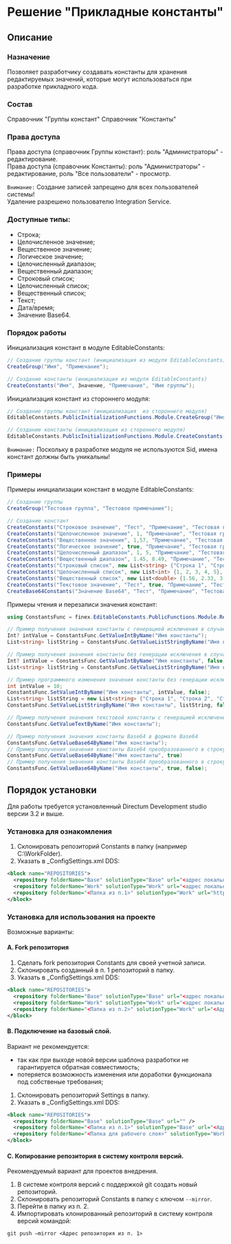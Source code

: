 # Решение "Прикладные константы"

## Описание

### Назначение
Позволяет разработчику создавать константы для хранения редактируемых значений, которые могут использоваться при разработке прикладного кода.

### Состав
Справочник "Группы констант"
Справочник "Константы"

### Права доступа
Права доступа (справочник Группы констант): роль "Администраторы" - редактирование.  
Права доступа (справочник Константы): роль "Администраторы" - редактирование, роль "Все пользователи" - просмотр.  

`Внимание:` Создание записей запрещено для всех пользователей системы!  
            Удаление разрешено пользователю Integration Service.

### Доступные типы:
- Строка;
- Целочисленное значение;
- Вещественное значение;
- Логическое значение;
- Целочисленный диапазон;
- Вещественный диапазон;
- Строковый список;
- Целочисленный список;
- Вещественный список;
- Текст;
- Дата/время;
- Значение Base64.

### Порядок работы
Инициализация констант в модуле EditableConstants:
```C#
// Создание группы констант (инициализация из модуля EditableConstants)
CreateGroup("Имя", "Примечание");

// Создание константы (инициализация из модуля EditableConstants)
CreateConstants("Имя", Значение, "Примечание", "Имя группы");
```
Инициализация констант из стороннего модуля:
```C#
// Создание группы констант (инициализация  из стороннего модуля)
EditableConstants.PublicInitializationFunctions.Module.CreateGroup("Имя", "Примечание");

// Создание константы (инициализация из стороннего модуля)
EditableConstants.PublicInitializationFunctions.Module.CreateConstants("Имя", Значение, "Примечание", "Имя группы");
```
`Внимание:` Поскольку в разработке модуля не используются Sid, имена констант должны быть уникальны!

### Примеры
Примеры инициализации констант в модуле EditableConstants:
```C#
// Создание группы
CreateGroup("Тестовая группа", "Тестовое примечание");

// Создание констант
CreateConstants("Строковое значение", "Тест", "Примечание", "Тестовая группа");
CreateConstants("Целочисленное значение", 1, "Примечание", "Тестовая группа");
CreateConstants("Вещественное значение", 1,57, "Примечание", "Тестовая группа");
CreateConstants("Логическое значение", true, "Примечание", "Тестовая группа");
CreateConstants("Целочисленный диапазон", 1, 5, "Примечание", "Тестовая группа");
CreateConstants("Вещественный диапазон", 1.45, 8.49, "Примечание", "Тестовая группа");
CreateConstants("Строковый список", new List<string> {"Строка 1", "Строка 2", "Строка 3"}, "Примечание", "Тестовая группа");
CreateConstants("Целочисленный список", new List<int> {1, 2, 3, 4, 5}, "Примечание", "Тестовая группа");
CreateConstants("Вещественный список", new List<double> {1.56, 2.33, 3.45, 4.75, 5.12}, "Примечание", "Тестовая группа");
CreateConstants("Текстовое значение", "Тест", true, "Примечание", "Тестовая группа");
CreateBase64Constants("Значение Base64", "Тест", "Примечание", "Тестовая группа");
``` 

Примеры чтения и перезаписи значения констант:
```C#
using ConstantsFunc = finex.EditableConstants.PublicFunctions.Module.Remote; 

// Пример получения значения константы с генерацией исключения в случае ошибки
Int? intValue = ConstantsFunc.GetValueIntByName("Имя константы");
List<string> listString = ConstantsFunc.GetValueListStringByName("Имя константы");

// Пример получения значения константы без генерации исключения в случае ошибки
Int? intValue = ConstantsFunc.GetValueIntByName("Имя константы", false);
List<string> listString = ConstantsFunc.GetValueListStringByName("Имя константы", false);

// Пример программного изменения значения константы без генерации исключения в случае ошибки
int intValue = 10; 
ConstantsFunc.SetValueIntByName("Имя константы", intValue, false);
List<string> listString = new List<string> {"Строка 1", "Строка 2", "Строка 3"};
ConstantsFunc.SetValueListStringByName("Имя константы", listString, false);

// Пример получения значения текстовой константы с генерацией исключения в случае ошибки
ConstantsFunc.GetValueTextByName("Имя константы");

// Пример получения значения константы Base64 в формате Base64
ConstantsFunc.GetValueBase64ByName("Имя константы");
// Пример получения значения константы Base64 преобразованного в строку
ConstantsFunc.GetValueBase64ByName("Имя константы", true)
// Пример получения значения константы Base64 преобразованного в строку без генерации исключения
ConstantsFunc.GetValueBase64ByName("Имя константы", true, false);
```


## Порядок установки
Для работы требуется установленный Directum Development studio версии 3.2 и выше.

### Установка для ознакомления
1. Склонировать репозиторий Constants в папку (например C:\WorkFolder).
2. Указать в _ConfigSettings.xml DDS:
```xml
<block name="REPOSITORIES">
  <repository folderName="Base" solutionType="Base" url="<адрес локального репозитория>" />
  <repository folderName="Work" solutionType="Work" url="<адрес локального репозитория>" />
  <repository folderName="<Папка из п.1>" solutionType="Work" url="https://github.com/k4889/Constants" />
</block>
```

### Установка для использования на проекте
Возможные варианты:

#### A. Fork репозитория
1. Сделать fork репозитория Constants для своей учетной записи.
2. Склонировать созданный в п. 1 репозиторий в папку.
3. Указать в _ConfigSettings.xml DDS:
```xml
<block name="REPOSITORIES">
  <repository folderName="Base" solutionType="Base" url="<адрес локального репозитория>" />
  <repository folderName="Work" solutionType="Work" url="<адрес локального репозитория>" />
  <repository folderName="<Папка из п.2>" solutionType="Work" url="<Адрес репозитория gitHub учетной записи пользователя из п. 1>" />
</block>
```

#### B. Подключение на базовый слой.
Вариант не рекомендуется:
* так как при выходе новой версии шаблона разработки не гарантируется обратная совместимость;
* потеряется возможность изменения или доработки функционала под собственые требования;


1. Склонировать репозиторий Settings в папку.
2. Указать в _ConfigSettings.xml DDS:
```xml
<block name="REPOSITORIES">
  <repository folderName="Base" solutionType="Base" url="" /> 
  <repository folderName="<Папка из п.1>" solutionType="Base" url="<Адрес репозитория gitHub>" />
  <repository folderName="<Папка для рабочего слоя>" solutionType="Work" url="https://github.com/k4889/Constants" />
</block>
```

#### C. Копирование репозитория в систему контроля версий.
Рекомендуемый вариант для проектов внедрения.

1. В системе контроля версий с поддержкой git создать новый репозиторий.
2. Склонировать репозиторий Constants в папку с ключом ```--mirror```.
3. Перейти в папку из п. 2.
4. Импортировать клонированный репозиторий в систему контроля версий командой:
```
git push –mirror <Адрес репозитория из п. 1>
```
